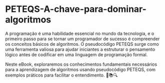 # PETEQS-A-chave-para-dominar-algoritmos
A programação é uma habilidade essencial no mundo da tecnologia, e o primeiro passo para se tornar um programador de sucesso é compreender os conceitos básicos de algoritmos. O pseudocódigo PETEQS surge como uma ferramenta valiosa para ajudar iniciantes a estruturar o pensamento lógico antes de codificar em uma linguagem de programação formal.

Neste eBook, exploraremos os conhecimentos fundamentais necessários para a aprendizagem de algoritmos usando pseudocódigo PETEQS, com exemplos práticos para facilitar o entendimento. 🎯📚🔍

